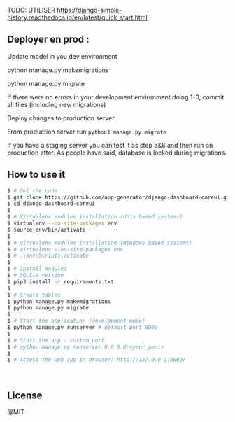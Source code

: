 TODO: UTILISER https://django-simple-history.readthedocs.io/en/latest/quick_start.html


## Deployer en prod :
Update model in you dev environment

python manage.py makemigrations

python manage.py migrate

If there were no errors in your development environment doing 1-3, commit all files (including new migrations)

Deploy changes to production server

From production server run `python3 manage.py migrate`

If you have a staging server you can test it as step 5&6 and then run on production after. As people have said, database is locked during migrations.

## How to use it

```bash
$ # Get the code
$ git clone https://github.com/app-generator/django-dashboard-coreui.git
$ cd django-dashboard-coreui
$
$ # Virtualenv modules installation (Unix based systems)
$ virtualenv --no-site-packages env
$ source env/bin/activate
$
$ # Virtualenv modules installation (Windows based systems)
$ # virtualenv --no-site-packages env
$ # .\env\Scripts\activate
$
$ # Install modules
$ # SQLIte version
$ pip3 install -r requirements.txt
$
$ # Create tables
$ python manage.py makemigrations
$ python manage.py migrate
$
$ # Start the application (development mode)
$ python manage.py runserver # default port 8000
$
$ # Start the app - custom port
$ # python manage.py runserver 0.0.0.0:<your_port>
$
$ # Access the web app in browser: http://127.0.0.1:8000/
```

<br />


## License

@MIT
